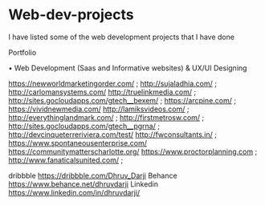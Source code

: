 # Web-dev-projects
I have listed some of the web development projects that I have done

Portfolio

•	Web Development (Saas and Informative websites) & UX/UI Designing

https://newworldmarketingorder.com/ ;
http://sujaladhia.com/ ; 
http://carlomansystems.com/
http://truelinkmedia.com/ ;    
http://sites.gocloudapps.com/gtech__bexem/ ;
https://arcpine.com/ ;
https://vividnewmedia.com/
http://lamiksvideos.com/ ;  
http://everythinglandmark.com/ ; 
http://firstmetrosw.com/ ;
http://sites.gocloudapps.com/gtech__pgrna/ ; 
http://devcinqueterreriviera.com/test/
http://fwconsultants.in/ ;
https://www.spontaneousenterprise.com/
https://communitymatterscharlotte.org/
https://www.proctorplanning.com ;
http://www.fanaticalsunited.com/ ; 


dribbble https://dribbble.com/Dhruv_Darji
Behance https://www.behance.net/dhruvdarji
Linkedin https://www.linkedin.com/in/dhruvdarji/

